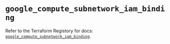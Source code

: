 # `google_compute_subnetwork_iam_binding`

Refer to the Terraform Registory for docs: [`google_compute_subnetwork_iam_binding`](https://registry.terraform.io/providers/hashicorp/google-beta/4.69.1/docs/resources/google_compute_subnetwork_iam_binding).
